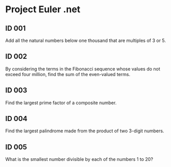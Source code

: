 Project Euler .net
==================

ID 001
------

Add all the natural numbers below one thousand that are multiples of 3 or 5.


ID 002
------

By considering the terms in the Fibonacci sequence whose values do not exceed four million, find the sum of the even-valued terms.


ID 003
------

Find the largest prime factor of a composite number.


ID 004
------

Find the largest palindrome made from the product of two 3-digit numbers.

ID 005
------

What is the smallest number divisible by each of the numbers 1 to 20?

